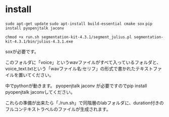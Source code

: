# install 
`sudo apt-get update`
`sudo apt-install build-essential cmake sox`
`pip install pyopenjtalk jaconv`

`chmod +x run.sh segmentation-kit-4.3.1/segment_julius.pl segmentation-kit-4.3.1/bin/julius-4.3.1.exe`


soxが必要です。

このフォルダに「voice」というwavファイルがすべて入っているフォルダと、
voice_text.txtという「wavファイル名:セリフ」の形式で書かれたテキストファイルを置いてください。

中でpythonが動きます。
pyopenjtalk
jaconv
が必要ですのでpip install pyopenjtalk jaconvしてください。


これらの準備が出来たら「./run.sh」で同階層のlabフォルダに、duration付きのフルコンテキストラベルのファイルが生成されます。